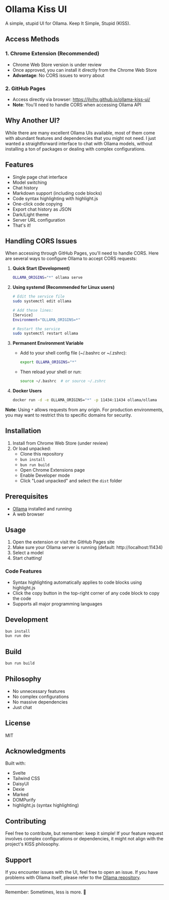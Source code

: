 # Ollama Kiss UI

A simple, stupid UI for Ollama. Keep It Simple, Stupid (KISS).

## Access Methods

### 1. Chrome Extension (Recommended)
- Chrome Web Store version is under review
- Once approved, you can install it directly from the Chrome Web Store
- **Advantage**: No CORS issues to worry about

### 2. GitHub Pages
- Access directly via browser: https://jlvihv.github.io/ollama-kiss-ui/
- **Note**: You'll need to handle CORS when accessing Ollama API

## Why Another UI?

While there are many excellent Ollama UIs available, most of them come with abundant features and dependencies that you might not need. I just wanted a straightforward interface to chat with Ollama models, without installing a ton of packages or dealing with complex configurations.

## Features

- Single page chat interface
- Model switching
- Chat history
- Markdown support (including code blocks)
- Code syntax highlighting with highlight.js
- One-click code copying
- Export chat history as JSON
- Dark/Light theme
- Server URL configuration
- That's it!

## Handling CORS Issues

When accessing through GitHub Pages, you'll need to handle CORS. Here are several ways to configure Ollama to accept CORS requests:

1. **Quick Start (Development)**
   ```bash
   OLLAMA_ORIGINS="*" ollama serve
   ```

2. **Using systemd (Recommended for Linux users)**
   ```bash
   # Edit the service file
   sudo systemctl edit ollama

   # Add these lines:
   [Service]
   Environment="OLLAMA_ORIGINS=*"

   # Restart the service
   sudo systemctl restart ollama
   ```

3. **Permanent Environment Variable**
   - Add to your shell config file (~/.bashrc or ~/.zshrc):
     ```bash
     export OLLAMA_ORIGINS="*"
     ```
   - Then reload your shell or run:
     ```bash
     source ~/.bashrc  # or source ~/.zshrc
     ```

4. **Docker Users**
   ```bash
   docker run -d -e OLLAMA_ORIGINS="*" -p 11434:11434 ollama/ollama
   ```

**Note**: Using `*` allows requests from any origin. For production environments, you may want to restrict this to specific domains for security.

## Installation

1. Install from Chrome Web Store (under review)
2. Or load unpacked:
   - Clone this repository
   - `bun install`
   - `bun run build`
   - Open Chrome Extensions page
   - Enable Developer mode
   - Click "Load unpacked" and select the `dist` folder

## Prerequisites

- [Ollama](https://ollama.ai/) installed and running
- A web browser

## Usage

1. Open the extension or visit the GitHub Pages site
2. Make sure your Ollama server is running (default: http://localhost:11434)
3. Select a model
4. Start chatting!

### Code Features

- Syntax highlighting automatically applies to code blocks using highlight.js
- Click the copy button in the top-right corner of any code block to copy the code
- Supports all major programming languages

## Development

```bash
bun install
bun run dev
```

## Build

```bash
bun run build
```

## Philosophy

- No unnecessary features
- No complex configurations
- No massive dependencies
- Just chat

## License

MIT

## Acknowledgments

Built with:

- Svelte
- Tailwind CSS
- DaisyUI
- Dexie
- Marked
- DOMPurify
- highlight.js (syntax highlighting)

## Contributing

Feel free to contribute, but remember: keep it simple! If your feature request involves complex configurations or dependencies, it might not align with the project's KISS philosophy.

## Support

If you encounter issues with the UI, feel free to open an issue. If you have problems with Ollama itself, please refer to the [Ollama repository](https://github.com/ollama/ollama).

---

Remember: Sometimes, less is more. 🎈
